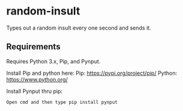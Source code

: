 # random-insult
Types out a random insult every one second and sends it.

## Requirements
Requires Python 3.x, Pip, and Pynput.

Install Pip and python here:
Pip: https://pypi.org/project/pip/
Python: https://www.python.org/

Install Pynput thru pip:
```bash
Open cmd and then type pip install pynput
```
